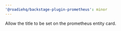 ```yaml
---
'@roadiehq/backstage-plugin-prometheus': minor
---
```


Allow the title to be set on the prometheus entity card.
